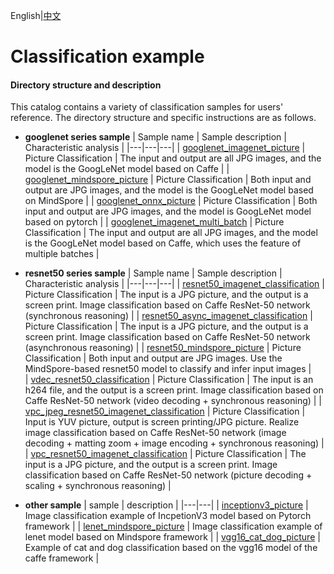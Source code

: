 English|[中文](README_CN.md)

# Classification example

#### Directory structure and description
This catalog contains a variety of classification samples for users' reference. The directory structure and specific instructions are as follows.

- **googlenet series sample**
  | Sample name  | Sample description  | Characteristic analysis |
  |---|---|---|
  | [googlenet_imagenet_picture](./googlenet_imagenet_picture)  | Picture Classification  | The input and output are all JPG images, and the model is the GoogLeNet model based on Caffe  |
  | [googlenet_mindspore_picture](./googlenet_mindspore_picture)  | Picture Classification  | Both input and output are JPG images, and the model is the GoogLeNet model based on MindSpore  |
  | [googlenet_onnx_picture](./googlenet_onnx_picture)  | Picture Classification  | Both input and output are JPG images, and the model is GoogLeNet model based on pytorch  |
  | [googlenet_imagenet_multi_batch](./googlenet_imagenet_multi_batch)  | Picture Classification  | The input and output are all JPG images, and the model is the GoogLeNet model based on Caffe, which uses the feature of multiple batches  |

- **resnet50 series sample**
  | Sample name  | Sample description  | Characteristic analysis |
  |---|---|---|
  | [resnet50_imagenet_classification](./resnet50_imagenet_classification)  | Picture Classification  | The input is a JPG picture, and the output is a screen print. Image classification based on Caffe ResNet-50 network (synchronous reasoning)  |
  | [resnet50_async_imagenet_classification](./resnet50_async_imagenet_classification)  | Picture Classification  | The input is a JPG picture, and the output is a screen print. Image classification based on Caffe ResNet-50 network (asynchronous reasoning)  |
  | [resnet50_mindspore_picture](./resnet50_mindspore_picture)  | Picture Classification  | Both input and output are JPG images. Use the MindSpore-based resnet50 model to classify and infer input images  |  
  | [vdec_resnet50_classification](./vdec_resnet50_classification)  | Picture Classification  | The input is an h264 file, and the output is a screen print. Image classification based on Caffe ResNet-50 network (video decoding + synchronous reasoning)  |
  | [vpc_jpeg_resnet50_imagenet_classification](./vpc_jpeg_resnet50_imagenet_classification)  | Picture Classification  | Input is YUV picture, output is screen printing/JPG picture. Realize image classification based on Caffe ResNet-50 network (image decoding + matting zoom + image encoding + synchronous reasoning) |
  | [vpc_resnet50_imagenet_classification](./vpc_resnet50_imagenet_classification)  | Picture Classification  | The input is a JPG picture, and the output is a screen print. Image classification based on Caffe ResNet-50 network (picture decoding + scaling + synchronous reasoning)  |

- **other sample**
  | sample | description  |
  |---|---|
  | [inceptionv3_picture](./inceptionv3_picture)  | Image classification example of IncpetionV3 model based on Pytorch framework  |
  | [lenet_mindspore_picture](./lenet_mindspore_picture)   | Image classification example of lenet model based on Mindspore framework  |
  | [vgg16_cat_dog_picture](./vgg16_cat_dog_picture)   | Example of cat and dog classification based on the vgg16 model of the caffe framework  |